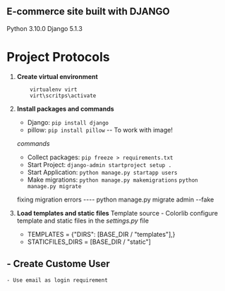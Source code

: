 ## E-commerce site built with DJANGO

Python 3.10.0
Django 5.1.3

# Project Protocols
1. **Create virtual environment**
    ```Windows
        virtualenv virt
        virt\scritps\activate
    ```

2. **Install packages and commands**
   - Django: `pip install django`
   - pillow: `pip install pillow` -- To work with image!
    
    *commands*
    - Collect packages: `pip freeze > requirements.txt`
    - Start Project:    `django-admin startproject setup .`
    - Start Application: `python manage.py startapp users`
    - Make migrations: `python manage.py makemigrations`
                        `python manage.py migrate`


    fixing migration errors ---- python manage.py migrate admin --fake 
    
3. **Load templates and static files**
    Template source - Colorlib
    configure template and static files in the _settings.py_ file
    - TEMPLATES = {"DIRS": [BASE_DIR / "templates"],}   
    - STATICFILES_DIRS = [BASE_DIR / "static"]
    
    
## - Create Custome User 
    - Use email as login requirement






